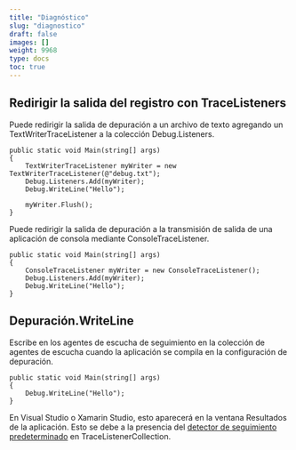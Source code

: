 ```yaml
---
title: "Diagnóstico"
slug: "diagnostico"
draft: false
images: []
weight: 9968
type: docs
toc: true
---
```


## Redirigir la salida del registro con TraceListeners
Puede redirigir la salida de depuración a un archivo de texto agregando un TextWriterTraceListener a la colección Debug.Listeners.

    public static void Main(string[] args)
    {
        TextWriterTraceListener myWriter = new TextWriterTraceListener(@"debug.txt");
        Debug.Listeners.Add(myWriter);
        Debug.WriteLine("Hello");

        myWriter.Flush();
    }

Puede redirigir la salida de depuración a la transmisión de salida de una aplicación de consola mediante ConsoleTraceListener.

    public static void Main(string[] args)
    {
        ConsoleTraceListener myWriter = new ConsoleTraceListener();
        Debug.Listeners.Add(myWriter);
        Debug.WriteLine("Hello");
    }

## Depuración.WriteLine
Escribe en los agentes de escucha de seguimiento en la colección de agentes de escucha cuando la aplicación se compila en la configuración de depuración.

    public static void Main(string[] args)
    {
        Debug.WriteLine("Hello");
    }
En Visual Studio o Xamarin Studio, esto aparecerá en la ventana Resultados de la aplicación. Esto se debe a la presencia del [detector de seguimiento predeterminado][1] en TraceListenerCollection.


[1]: https://msdn.microsoft.com/en-us/library/system.diagnostics.defaulttracelistener(v=vs.110).aspx

